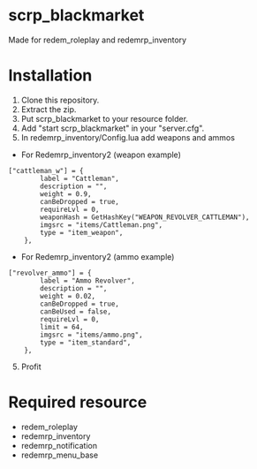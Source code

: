 # scrp_blackmarket
Made for redem_roleplay and redemrp_inventory

# Installation
1. Clone this repository.
2. Extract the zip.
3. Put scrp_blackmarket to your resource folder.
4. Add "start scrp_blackmarket" in your "server.cfg".
5. In redemrp_inventory/Config.lua add weapons and ammos

- For Redemrp_inventory2 (weapon example)

```
["cattleman_w"] = {
        label = "Cattleman",
        description = "",
        weight = 0.9,
        canBeDropped = true,
        requireLvl = 0,
        weaponHash = GetHashKey("WEAPON_REVOLVER_CATTLEMAN"),
        imgsrc = "items/Cattleman.png",
        type = "item_weapon",
    },
```
 
- For Redemrp_inventory2 (ammo example)
```
["revolver_ammo"] = {
        label = "Ammo Revolver",
        description = "",
        weight = 0.02,
        canBeDropped = true,
        canBeUsed = false,
        requireLvl = 0,
        limit = 64,
        imgsrc = "items/ammo.png",
        type = "item_standard",
    },
```
5. Profit

# Required resource
- redem_roleplay
- redemrp_inventory
- redemrp_notification
- redemrp_menu_base